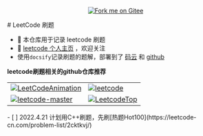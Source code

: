 <p align='center'>
<a href='https://gitee.com/eternidad33/leetcode'><img src='https://gitee.com/eternidad33/leetcode/widgets/widget_6.svg' alt='Fork me on Gitee'></img></a></p>
# LeetCode 刷题

- 🌴 本仓库用于记录 leetcode 刷题
- 👋 [leetcode 个人主页](https://leetcode-cn.com/u/eternidad/) ，欢迎关注
- 使用`docsify`记录刷题的题解，部署到了 [码云](https://eternidad33.gitee.io/leetcode/) 和 [github](https://eternidad33.github.io/leetcode/)

**leetcode刷题相关的github仓库推荐**

<table>
    <tr>
        <td>
            <a href="https://github.com/MisterBooo/LeetCodeAnimation">
            <img src="https://github-readme-stats-anuraghazra1.vercel.app/api/pin/?username=MisterBooo&repo=LeetCodeAnimation" alt="LeetCodeAnimation"/></a>
        </td>
        <td>
            <a href="https://github.com/azl397985856/leetcode">
            <img src="https://github-readme-stats-anuraghazra1.vercel.app/api/pin/?username=azl397985856&repo=leetcode" alt="leetcode"></a>
        </td>
    </tr>
        <tr>
        <td>
            <a href="https://github.com/youngyangyang04/leetcode-master">
            <img src="https://github-readme-stats-anuraghazra1.vercel.app/api/pin/?username=youngyangyang04&repo=leetcode-master" alt="leetcode-master"/></a>
        </td>
        <td>
            <a href="https://github.com/afatcoder/LeetcodeTop">
            <img src="https://github-readme-stats-anuraghazra1.vercel.app/api/pin/?username=afatcoder&repo=LeetcodeTop" alt="LeetcodeTop"></a>
        </td>
    </tr>
</table>
- [ ] 2022.4.21 计划用C++刷题，先刷[热题Hot100](https://leetcode-cn.com/problem-list/2cktkvj/)

